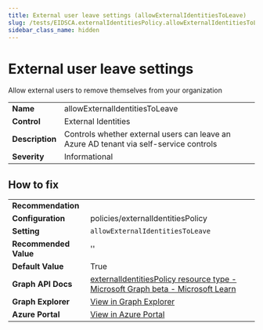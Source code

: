 ```yaml
---
title: External user leave settings (allowExternalIdentitiesToLeave)
slug: /tests/EIDSCA.externalIdentitiesPolicy.allowExternalIdentitiesToLeave
sidebar_class_name: hidden
---
```


# External user leave settings

Allow external users to remove themselves from your organization

| | |
|-|-|
| **Name** | allowExternalIdentitiesToLeave |
| **Control** | External Identities |
| **Description** | Controls whether external users can leave an Azure AD tenant via self-service controls |
| **Severity** | Informational |

## How to fix
| | |
|-|-|
| **Recommendation** |  |
| **Configuration** | policies/externalIdentitiesPolicy |
| **Setting** | `allowExternalIdentitiesToLeave` |
| **Recommended Value** | '' |
| **Default Value** | True |
| **Graph API Docs** | [externalIdentitiesPolicy resource type - Microsoft Graph beta - Microsoft Learn](https://learn.microsoft.com/en-us/graph/api/resources/externalidentitiespolicy) |
| **Graph Explorer** | [View in Graph Explorer](https://developer.microsoft.com/en-us/graph/graph-explorer?request=policies/externalIdentitiesPolicy&method=GET&version=beta&GraphUrl=https://graph.microsoft.com) |
| **Azure Portal** | [View in Azure Portal](https://portal.azure.com/#view/Microsoft_AAD_IAM/CompanyRelationshipsMenuBlade/~/Settings) | 


